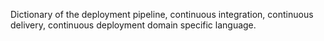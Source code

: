 Dictionary of the deployment pipeline, continuous integration, continuous delivery, continuous deployment domain specific language.